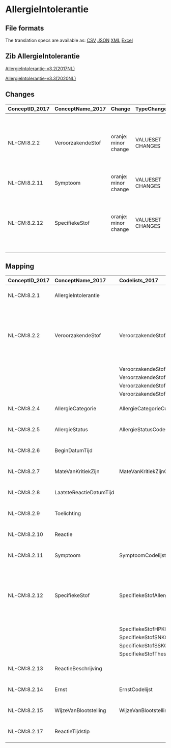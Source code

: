 # AllergieIntolerantie
## File formats

The translation specs are available as: 
[CSV](../csv/AllergieIntolerantie.csv) [JSON](../json/AllergieIntolerantie.json) [XML](../xml/AllergieIntolerantie.xml) [Excel](../excel/AllergieIntolerantie.xlsx)



## Zib AllergieIntolerantie

[AllergieIntolerantie-v3.2(2017NL)](https://zibs.nl/wiki/AllergieIntolerantie-v3.2(2017NL))

[AllergieIntolerantie-v3.3(2020NL)](https://zibs.nl/wiki/AllergieIntolerantie-v3.3(2020NL))









## Changes

| ConceptID_2017   | ConceptName_2017   | Change               | TypeChange       | Impact_heen   | TRANSLATIE_spec_heen                  | Impact_terug   | TRANSLATIE_spec_terug                 | Omschrijving                                                                                                                     |
|:-----------------|:-------------------|:---------------------|:-----------------|:--------------|:--------------------------------------|:---------------|:--------------------------------------|:---------------------------------------------------------------------------------------------------------------------------------|
| NL-CM:8.2.2      | VeroorzakendeStof  | oranje: minor change | VALUESET CHANGES | Low           | valuesets 2017 -> valueset 2020 regel | Medium         | valuesets 2017 <- valueset 2020 regel | In de bij het concept  wordt verwezen naar een vervallen referentieset: 42931000146101. Deze is  vervangen door: 98061000146100. |
| NL-CM:8.2.11     | Symptoom           | oranje: minor change | VALUESET CHANGES | Low           | valuesets 2017 -> valueset 2020 regel | Medium         | valuesets 2017 <- valueset 2020 regel | SNOMED CT code bij item in valueset vervangen                                                                                    |
| NL-CM:8.2.12     | SpecifiekeStof     | oranje: minor change | VALUESET CHANGES | Low           | valuesets 2017 -> valueset 2020 regel | Medium         | valuesets 2017 <- valueset 2020 regel | In de bij het concept  wordt verwezen naar een vervallen referentieset: 42931000146101. Deze is  vervangen door: 98061000146100. |

## Mapping

| ConceptID_2017   | ConceptName_2017        | Codelists_2017                             | Change                  | ConceptID_2020   | ConceptName_2020        | Codelists_2020                                                                                                                                                                      | Bits     | Omschrijving                                                                                                                     | TypeChange       | Impact_heen   | TRANSLATIE_spec_heen                  | Impact_terug   | TRANSLATIE_spec_terug                 |
|:-----------------|:------------------------|:-------------------------------------------|:------------------------|:-----------------|:------------------------|:------------------------------------------------------------------------------------------------------------------------------------------------------------------------------------|:---------|:---------------------------------------------------------------------------------------------------------------------------------|:-----------------|:--------------|:--------------------------------------|:---------------|:--------------------------------------|
| NL-CM:8.2.1      | AllergieIntolerantie    |                                            | groen: geen wijzigingen | NL-CM:8.2.1      | AllergieIntolerantie    |                                                                                                                                                                                     |          |                                                                                                                                  | NO CHANGE        |               |                                       |                |                                       |
| NL-CM:8.2.2      | VeroorzakendeStof       | VeroorzakendeStofAllergeneStoffenCodelijst | oranje: minor change    | NL-CM:8.2.2      | VeroorzakendeStof       | VeroorzakendeStofAllergeneStoffenCodelijst ; VeroorzakendeStofHPKCodelijst ; VeroorzakendeStofSNKCodelijst ; VeroorzakendeStofSSKCodelijst ; VeroorzakendeStofThesaurus122Codelijst | ZIB-1369 | In de bij het concept  wordt verwezen naar een vervallen referentieset: 42931000146101. Deze is  vervangen door: 98061000146100. | VALUESET CHANGES | Low           | valuesets 2017 -> valueset 2020 regel | Medium         | valuesets 2017 <- valueset 2020 regel |
|                  |                         | VeroorzakendeStofHPKCodelijst              |                         |                  |                         |                                                                                                                                                                                     |          |                                                                                                                                  |                  |               |                                       |                |                                       |
|                  |                         | VeroorzakendeStofSNKCodelijst              |                         |                  |                         |                                                                                                                                                                                     |          |                                                                                                                                  |                  |               |                                       |                |                                       |
|                  |                         | VeroorzakendeStofSSKCodelijst              |                         |                  |                         |                                                                                                                                                                                     |          |                                                                                                                                  |                  |               |                                       |                |                                       |
|                  |                         | VeroorzakendeStofThesaurus122Codelijst     |                         |                  |                         |                                                                                                                                                                                     |          |                                                                                                                                  |                  |               |                                       |                |                                       |
| NL-CM:8.2.4      | AllergieCategorie       | AllergieCategorieCodelijst                 | groen: geen wijzigingen | NL-CM:8.2.4      | AllergieCategorie       | AllergieCategorieCodelijst                                                                                                                                                          |          |                                                                                                                                  | NO CHANGE        |               |                                       |                |                                       |
| NL-CM:8.2.5      | AllergieStatus          | AllergieStatusCodelijst                    | groen: geen wijzigingen | NL-CM:8.2.5      | AllergieStatus          | AllergieStatusCodelijst                                                                                                                                                             |          |                                                                                                                                  | NO CHANGE        |               |                                       |                |                                       |
| NL-CM:8.2.6      | BeginDatumTijd          |                                            | groen: geen wijzigingen | NL-CM:8.2.6      | BeginDatumTijd          |                                                                                                                                                                                     |          |                                                                                                                                  | NO CHANGE        |               |                                       |                |                                       |
| NL-CM:8.2.7      | MateVanKritiekZijn      | MateVanKritiekZijnCodelijst                | groen: geen wijzigingen | NL-CM:8.2.7      | MateVanKritiekZijn      | MateVanKritiekZijnCodelijst                                                                                                                                                         |          |                                                                                                                                  | NO CHANGE        |               |                                       |                |                                       |
| NL-CM:8.2.8      | LaatsteReactieDatumTijd |                                            | groen: geen wijzigingen | NL-CM:8.2.8      | LaatsteReactieDatumTijd |                                                                                                                                                                                     |          |                                                                                                                                  | NO CHANGE        |               |                                       |                |                                       |
| NL-CM:8.2.9      | Toelichting             |                                            | groen: geen wijzigingen | NL-CM:8.2.9      | Toelichting             |                                                                                                                                                                                     |          |                                                                                                                                  | NO CHANGE        |               |                                       |                |                                       |
| NL-CM:8.2.10     | Reactie                 |                                            | groen: geen wijzigingen | NL-CM:8.2.10     | Reactie                 |                                                                                                                                                                                     |          |                                                                                                                                  | NO CHANGE        |               |                                       |                |                                       |
| NL-CM:8.2.11     | Symptoom                | SymptoomCodelijst                          | oranje: minor change    | NL-CM:8.2.11     | Symptoom                | SymptoomCodelijst                                                                                                                                                                   | ZIB-732  | SNOMED CT code bij item in valueset vervangen                                                                                    | VALUESET CHANGES | Low           | valuesets 2017 -> valueset 2020 regel | Medium         | valuesets 2017 <- valueset 2020 regel |
| NL-CM:8.2.12     | SpecifiekeStof          | SpecifiekeStofAllergeneStoffenCodelijst    | oranje: minor change    | NL-CM:8.2.12     | SpecifiekeStof          | SpecifiekeStofAllergeneStoffenCodelijst ; SpecifiekeStofHPKCodelijst ; SpecifiekeStofSNKCodelijst ; SpecifiekeStofSSKCodelijst ; SpecifiekeStofThesaurus122Codelijst                | ZIB-1856 | In de bij het concept  wordt verwezen naar een vervallen referentieset: 42931000146101. Deze is  vervangen door: 98061000146100. | VALUESET CHANGES | Low           | valuesets 2017 -> valueset 2020 regel | Medium         | valuesets 2017 <- valueset 2020 regel |
|                  |                         | SpecifiekeStofHPKCodelijst                 |                         |                  |                         |                                                                                                                                                                                     |          |                                                                                                                                  |                  |               |                                       |                |                                       |
|                  |                         | SpecifiekeStofSNKCodelijst                 |                         |                  |                         |                                                                                                                                                                                     |          |                                                                                                                                  |                  |               |                                       |                |                                       |
|                  |                         | SpecifiekeStofSSKCodelijst                 |                         |                  |                         |                                                                                                                                                                                     |          |                                                                                                                                  |                  |               |                                       |                |                                       |
|                  |                         | SpecifiekeStofThesaurus122Codelijst        |                         |                  |                         |                                                                                                                                                                                     |          |                                                                                                                                  |                  |               |                                       |                |                                       |
| NL-CM:8.2.13     | ReactieBeschrijving     |                                            | groen: geen wijzigingen | NL-CM:8.2.13     | ReactieBeschrijving     |                                                                                                                                                                                     |          |                                                                                                                                  | NO CHANGE        |               |                                       |                |                                       |
| NL-CM:8.2.14     | Ernst                   | ErnstCodelijst                             | groen: geen wijzigingen | NL-CM:8.2.14     | Ernst                   | ErnstCodelijst                                                                                                                                                                      |          |                                                                                                                                  | NO CHANGE        |               |                                       |                |                                       |
| NL-CM:8.2.15     | WijzeVanBlootstelling   | WijzeVanBlootstellingCodelijst             | groen: geen wijzigingen | NL-CM:8.2.15     | WijzeVanBlootstelling   | WijzeVanBlootstellingCodelijst                                                                                                                                                      |          |                                                                                                                                  | NO CHANGE        |               |                                       |                |                                       |
| NL-CM:8.2.17     | ReactieTijdstip         |                                            | groen: geen wijzigingen | NL-CM:8.2.17     | ReactieTijdstip         |                                                                                                                                                                                     |          |                                                                                                                                  | NO CHANGE        |               |                                       |                |                                       |

